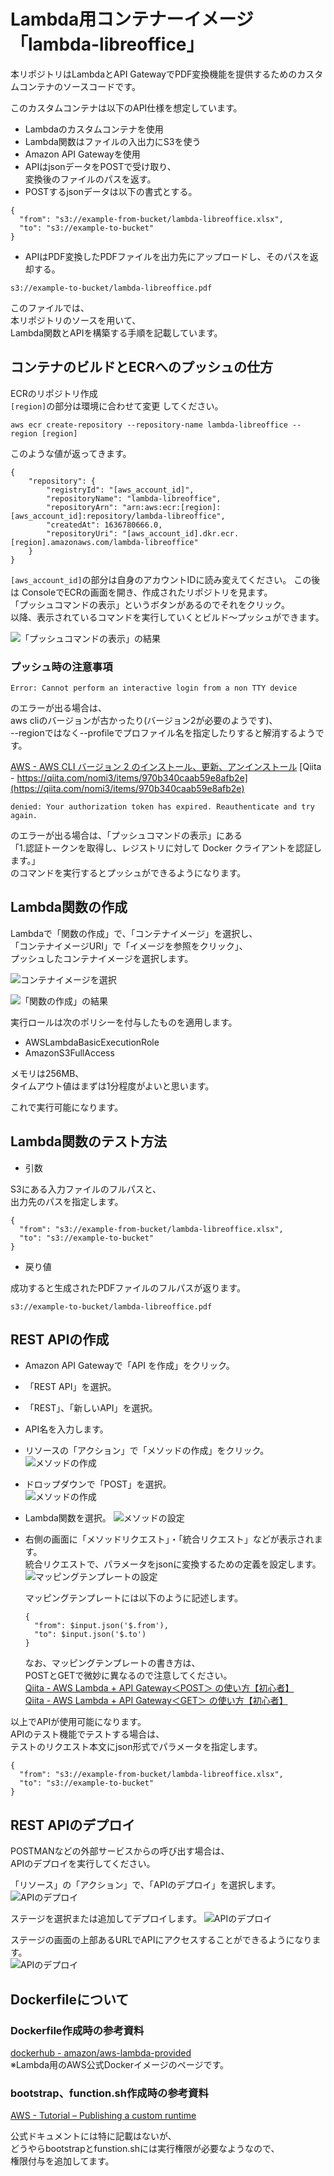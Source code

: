 # Lambda用コンテナーイメージ「lambda-libreoffice」  

本リポジトリはLambdaとAPI GatewayでPDF変換機能を提供するためのカスタムコンテナのソースコードです。  

このカスタムコンテナは以下のAPI仕様を想定しています。

* Lambdaのカスタムコンテナを使用  
* Lambda関数はファイルの入出力にS3を使う  
* Amazon API Gatewayを使用    
* APIはjsonデータをPOSTで受け取り、    
  変換後のファイルのパスを返す。
* POSTするjsonデータは以下の書式とする。  
```
{
  "from": "s3://example-from-bucket/lambda-libreoffice.xlsx",
  "to": "s3://example-to-bucket"
}
```
* APIはPDF変換したPDFファイルを出力先にアップロードし、そのパスを返却する。  
```
s3://example-to-bucket/lambda-libreoffice.pdf
```
  
このファイルでは、  
本リポジトリのソースを用いて、  
Lambda関数とAPIを構築する手順を記載しています。  

## コンテナのビルドとECRへのプッシュの仕方

ECRのリポジトリ作成  
```[region]```の部分は環境に合わせて変更 してください。  

```
aws ecr create-repository --repository-name lambda-libreoffice --region [region]
```

このような値が返ってきます。  

```
{
    "repository": {
        "registryId": "[aws_account_id]", 
        "repositoryName": "lambda-libreoffice", 
        "repositoryArn": "arn:aws:ecr:[region]:[aws_account_id]:repository/lambda-libreoffice", 
        "createdAt": 1636780666.0, 
        "repositoryUri": "[aws_account_id].dkr.ecr.[region].amazonaws.com/lambda-libreoffice"
    }
}
```


```[aws_account_id]```の部分は自身のアカウントIDに読み変えてください。
この後は ConsoleでECRの画面を開き、作成されたリポジトリを見ます。  
「プッシュコマンドの表示」というボタンがあるのでそれをクリック。  
以降、表示されているコマンドを実行していくとビルド〜プッシュができます。  

![「プッシュコマンドの表示」の結果](readme_img/ECR-push-command.png)

### プッシュ時の注意事項

```
Error: Cannot perform an interactive login from a non TTY device
```

のエラーが出る場合は、  
aws cliのバージョンが古かったり(バージョン2が必要のようです)、  
--regionではなく--profileでプロファイル名を指定したりすると解消するようです。  
  
[AWS - AWS CLI バージョン 2 のインストール、更新、アンインストール](https://docs.aws.amazon.com/ja_jp/cli/latest/userguide/install-cliv2.html)
[Qiita - https://qiita.com/nomi3/items/970b340caab59e8afb2e](https://qiita.com/nomi3/items/970b340caab59e8afb2e)

```
denied: Your authorization token has expired. Reauthenticate and try again.
```
のエラーが出る場合は、「プッシュコマンドの表示」にある  
「1.認証トークンを取得し、レジストリに対して Docker クライアントを認証します。」  
のコマンドを実行するとプッシュができるようになります。  

## Lambda関数の作成

Lambdaで「関数の作成」で、「コンテナイメージ」を選択し、  
「コンテナイメージURI」で「イメージを参照をクリック」、  
プッシュしたコンテナイメージを選択します。

![コンテナイメージを選択](readme_img/Lambda_1.png)  

![「関数の作成」の結果](readme_img/Lambda_2.png)

実行ロールは次のポリシーを付与したものを適用します。  

* AWSLambdaBasicExecutionRole 
* AmazonS3FullAccess
  
メモリは256MB、  
タイムアウト値はまずは1分程度がよいと思います。

これで実行可能になります。

## Lambda関数のテスト方法

* 引数

S3にある入力ファイルのフルパスと、  
出力先のパスを指定します。
```
{
  "from": "s3://example-from-bucket/lambda-libreoffice.xlsx",
  "to": "s3://example-to-bucket"
}
```

* 戻り値  
  
成功すると生成されたPDFファイルのフルパスが返ります。

```
s3://example-to-bucket/lambda-libreoffice.pdf
```

## REST APIの作成

* Amazon API Gatewayで「API を作成」をクリック。  
* 「REST API」を選択。 
* 「REST」、「新しいAPI」を選択。
*  API名を入力します。

* リソースの「アクション」で「メソッドの作成」をクリック。
  ![メソッドの作成](readme_img/RESTAPI_1.png)

* ドロップダウンで「POST」を選択。  
  ![メソッドの作成](readme_img/RESTAPI_2.png)

* Lambda関数を選択。 
  ![メソッドの設定](readme_img/RESTAPI_3.png)

* 右側の画面に「メソッドリクエスト」・「統合リクエスト」などが表示されます。  
  統合リクエストで、パラメータをjsonに変換するための定義を設定します。  
  ![マッピングテンプレートの設定](readme_img/RESTAPI_4.png)

  マッピングテンプレートには以下のように記述します。
  ```
  {
    "from": $input.json('$.from'),
    "to": $input.json('$.to')
  }
  ```

  なお、マッピングテンプレートの書き方は、  
  POSTとGETで微妙に異なるので注意してください。    
  [Qiita - AWS Lambda + API Gateway＜POST＞ の使い方【初心者】](https://qiita.com/koshi_an/items/98b12216a69258358d37)  
  [Qiita - AWS Lambda + API Gateway＜GET＞ の使い方【初心者】](https://qiita.com/koshi_an/items/fd1b97b35e52bab5f7e9)



以上でAPIが使用可能になります。  
APIのテスト機能でテストする場合は、  
テストのリクエスト本文にjson形式でパラメータを指定します。
```
{
  "from": "s3://example-from-bucket/lambda-libreoffice.xlsx",
  "to": "s3://example-to-bucket"
}
```

## REST APIのデプロイ

POSTMANなどの外部サービスからの呼び出す場合は、  
APIのデプロイを実行してください。  

「リソース」の「アクション」で、「APIのデプロイ」を選択します。  
![APIのデプロイ](readme_img/DEPLOY_1.png)
  
ステージを選択または追加してデプロイします。
![APIのデプロイ](readme_img/DEPLOY_2.png)

ステージの画面の上部あるURLでAPIにアクセスすることができるようになります。  
![APIのデプロイ](readme_img/DEPLOY_3.png)



## Dockerfileについて

### Dockerfile作成時の参考資料
[dockerhub - amazon/aws-lambda-provided](https://docs.aws.amazon.com/lambda/)  
※Lambda用のAWS公式Dockerイメージのページです。

### bootstrap、function.sh作成時の参考資料  

[AWS - Tutorial – Publishing a custom runtime](latest/dg/runtimes-walkthrough.html)

公式ドキュメントには特に記載はないが、  
どうやらbootstrapとfunstion.shには実行権限が必要なようなので、  
権限付与を追加してます。  
